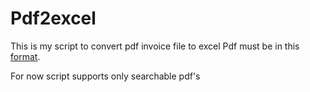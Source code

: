 # Pdf2excel
This is my script to convert pdf invoice file to excel
Pdf must be in this [format](https://www.oaib.org.tr/files/downloads/Bilgi-merkezi/ihracat-merkezi/dis-ticarette-kullnlan-fatu/gum-gen-soz-1.jpg).

For now script supports only searchable pdf's
